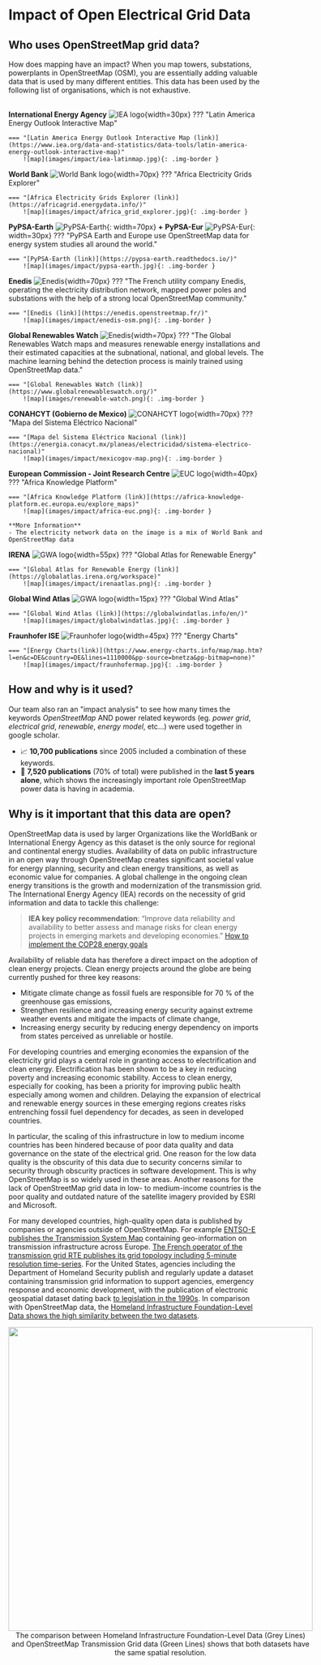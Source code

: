 <div class="page-headers">
<h1>Impact of Open Electrical Grid Data </h1>
</div>

## **<div class="tools-header">Who uses OpenStreetMap grid data?</div>**

How does mapping have an impact? When you map towers, substations, powerplants in OpenStreetMap (OSM), you are essentially adding valuable data that is used by many different entities. This data has been used by the following list of organisations, which is not exhaustive.
<br> <br>

**International Energy Agency**  ![IEA logo](images/impact/International-energy-agency-logo.png){width=30px} 
??? "Latin America Energy Outlook Interactive Map"
    
    === "[Latin America Energy Outlook Interactive Map (link)](https://www.iea.org/data-and-statistics/data-tools/latin-america-energy-outlook-interactive-map)"
        ![map](images/impact/iea-latinmap.jpg){: .img-border }

**World Bank**  ![World Bank logo](images/impact/worldbanklogo.jpg){width=70px} 
??? "Africa Electricity Grids Explorer"
    
    === "[Africa Electricity Grids Explorer (link)](https://africagrid.energydata.info/)"
        ![map](images/impact/africa_grid_explorer.jpg){: .img-border }


**PyPSA-Earth** ![PyPSA-Earth](images/impact/pypsa-earth-logo.png){: width=70px} **+** **PyPSA-Eur** ![PyPSA-Eur](images/impact/pypsa-eur-logo.jpg){: width=30px}
??? "PyPSA Earth and Europe use OpenStreetMap data for energy system studies all around the world."
    
    === "[PyPSA-Earth (link)](https://pypsa-earth.readthedocs.io/)"
        ![map](images/impact/pypsa-earth.jpg){: .img-border }

**Enedis**  ![Enedis](images/impact/enedis-logo.png){width=70px} 
??? "The French utility company Enedis, operating the electricity distribution network, mapped power poles and substations with the help of a strong local OpenStreetMap community."
    
    === "[Enedis (link)](https://enedis.openstreetmap.fr/)"
        ![map](images/impact/enedis-osm.png){: .img-border }


**Global Renewables Watch**  ![Enedis](images/impact/ms-logo.png){width=70px} 
??? "The Global Renewables Watch maps and measures renewable energy installations and their estimated capacities at the subnational, national, and global levels. The machine learning behind the detection process is mainly trained using OpenStreetMap data."
    
    === "[Global Renewables Watch (link)](https://www.globalrenewableswatch.org/)"
        ![map](images/renewable-watch.png){: .img-border }
 
**CONAHCYT (Gobierno de Mexico)**  ![CONAHCYT logo](images/impact/conahcyt.png){width=70px} 
??? "Mapa del Sistema Eléctrico Nacional"
    
    === "[Mapa del Sistema Eléctrico Nacional (link)](https://energia.conacyt.mx/planeas/electricidad/sistema-electrico-nacional)"
        ![map](images/impact/mexicogov-map.png){: .img-border }
 
**European Commission - Joint Research Centre**  ![EUC logo](images/impact/euc-logo.jpg){width=40px} 
??? "Africa Knowledge Platform"
    
    === "[Africa Knowledge Platform (link)](https://africa-knowledge-platform.ec.europa.eu/explore_maps)"
        ![map](images/impact/africa-euc.png){: .img-border }

    **More Information**
    - The electricity network data on the image is a mix of World Bank and OpenStreetMap data 
 
**IRENA**  ![GWA logo](images/impact/irenalogo.jpg){width=55px} 
??? "Global Atlas for Renewable Energy"
    
    === "[Global Atlas for Renewable Energy (link)](https://globalatlas.irena.org/workspace)"
        ![map](images/impact/irenaatlas.png){: .img-border }
 
**Global Wind Atlas**  ![GWA logo](images/impact/globalwindatlaslogo.jpg){width=15px} 
??? "Global Wind Atlas"
    
    === "[Global Wind Atlas (link)](https://globalwindatlas.info/en/)"
        ![map](images/impact/globalwindatlas.jpg){: .img-border }

**Fraunhofer ISE**  ![Fraunhofer logo](images/impact/fraunhoferlogo.jpg){width=45px} 
??? "Energy Charts"
    
    === "[Energy Charts(link)](https://www.energy-charts.info/map/map.htm?l=en&c=DE&country=DE&lines=1110000&pp-source=bnetza&pp-bitmap=none)"
        ![map](images/impact/fraunhofermap.jpg){: .img-border }

## **<div class="tools-header">How and why is it used?</div>**

Our team also ran an "impact analysis" to see how many times the keywords _OpenStreetMap_ AND power related keywords (eg. _power grid_, _electrical grid_, _renewable_, _energy model_, etc...) were used together in google scholar. 

 - 📈 **10,700 publications** since 2005 included a combination of these keywords.
 - 🚀 **7,520 publications** (70% of total) were published in the **last 5 years alone**, which shows the increasingly important role OpenStreetMap power data is having in academia.

## **<div class="tools-header">Why is it important that this data are open?</div>**

OpenStreetMap data is used by larger Organizations like the WorldBank or International Energy Agency as this dataset is the only source for regional and continental energy studies. Availability of data on public infrastructure in an open way through OpenStreetMap creates significant societal value for energy planning, security and clean energy transitions, as well as economic value for companies. A global challenge in the ongoing clean energy transitions is the growth and modernization of the transmission grid. The International Energy Agency (IEA) records on the necessity of grid information and data to tackle this challenge:

> **IEA key policy recommendation**: “Improve data reliability and availability to better assess and manage risks for clean energy projects in emerging markets and developing economies.”  [How to implement the COP28 energy goals](https://www.iea.org/events/from-taking-stock-to-taking-action-how-to-implement-the-cop28-energy-goals)

Availability of reliable data has therefore a direct impact on the adoption of clean energy projects. Clean energy projects around the globe are being currently pushed for three key reasons:

* Mitigate climate change as fossil fuels are responsible for 70 % of the greenhouse gas emissions,
* Strengthen resilience and increasing energy security against extreme weather events and mitigate the impacts of climate change,
* Increasing energy security by reducing energy dependency on imports from states perceived as unreliable or hostile.

For developing countries and emerging economies the expansion of the electricity grid plays a central role in granting access to electrification and clean energy. Electrification has been shown to be a key in reducing poverty and increasing economic stability. Access to clean energy, especially for cooking, has been a priority for improving public health especially among women and children. Delaying the expansion of electrical and renewable energy sources in these emerging regions creates risks entrenching fossil fuel dependency for decades, as seen in developed countries.

In particular, the scaling of this infrastructure in low to medium income countries has been hindered because of poor data quality and data governance on the state of the electrical grid. One reason for the low data quality is the obscurity of this data due to security concerns similar to security through obscurity practices in software development. This is why OpenStreetMap is so widely used in these areas. Another reasons for the lack of OpenStreetMap grid data in low- to medium-income countries is the poor quality and outdated nature of the satellite imagery provided by ESRI and Microsoft. 

For many developed countries, high-quality open data is published by companies or agencies outside of OpenStreetMap. For example [ENTSO-E publishes the Transmission System Map](https://www.entsoe.eu/data/map/) containing geo-information on transmission infrastructure across Europe. [The French operator of the transmission grid RTE publishes its grid topology including 5-minute resolution time-series](https://github.com/rte-france/structural-french-grid-data-with-detailed-topology-time-series). For the United States, agencies including the Department of Homeland Security publish and regularly update a dataset containing transmission grid information to support agencies, emergency response and economic development, with the publication of electronic geospatial dataset dating back [to legislation in the 1990s](https://www.govinfo.gov/content/pkg/WCPD-1994-04-18/pdf/WCPD-1994-04-18-Pg779.pdf). In comparison with OpenStreetMap data, the [Homeland Infrastructure Foundation-Level Data shows the high similarity between the two datasets](https://resilience.climate.gov/datasets/fedmaps::u-s-electric-power-transmission-lines/explore?location=38.846475%2C-76.984997%2C8.86). 


<div style="margin: 5px auto 20px auto; width: 600px; text-align: center;">
  <a href="../images/homeland-osm.png" target="_blank">
    <img src="../images/homeland-osm.png" class="img-border" style="width: 600px;">
  </a>
  <figcaption class="image-caption">
    The comparison between Homeland Infrastructure Foundation-Level Data (Grey Lines) and OpenStreetMap Transmission Grid data (Green Lines) shows that both datasets have the same spatial resolution.
  </figcaption>
</div>






